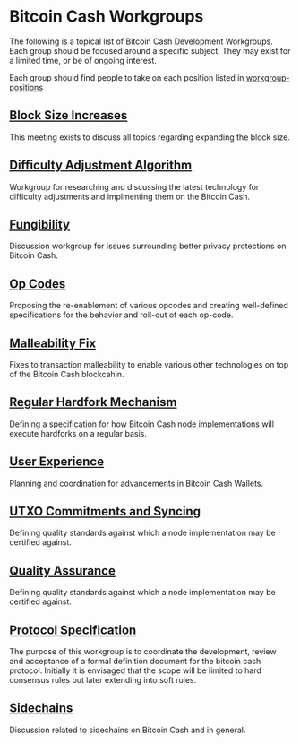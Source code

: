 # Bitcoin Cash Workgroups

The following is a topical list of Bitcoin Cash Development Workgroups.  Each
group should be focused around a specific subject.  They may exist for a
limited time, or be of ongoing interest.  

Each group should find people to take on each position listed in [workgroup-positions](workgroup-positions.md)

## [Block Size Increases](wg-blocksize/workgroup.md)

This meeting exists to discuss all topics regarding expanding the block size.

## [Difficulty Adjustment Algorithm](wg-daa/workgroup.md)

Workgroup for researching and discussing the latest technology for difficulty
adjustments and implmenting them on the Bitcoin Cash.

## [Fungibility](wg-fungibility/workgroup.md)

Discussion workgroup for issues surrounding better privacy protections on Bitcoin Cash.

## [Op Codes](wg-opcodes/workgroup.md)

Proposing the re-enablement of various opcodes and creating well-defined
specifications for the behavior and roll-out of each op-code.

## [Malleability Fix](wg-malfix/workgroup.md)

Fixes to transaction malleability to enable various other technologies on top
of the Bitcoin Cash blockcahin.

## [Regular Hardfork Mechanism](wg-hardforks/workgroup.md)

Defining a specification for how Bitcoin Cash node implementations will
execute hardforks on a regular basis.

## [User Experience](wg-ux/workgroup.md)

Planning and coordination for advancements in Bitcoin Cash Wallets.

## [UTXO Commitments and Syncing](wg-utxocommit-sync/workgroup.md)

Defining quality standards against which a node implementation may be
certified against.

## [Quality Assurance](wg-qa/workgroup.md)

Defining quality standards against which a node implementation may be
certified against.

## [Protocol Specification](wg-protocol-spec/workgroup.md)

The purpose of this workgroup is to coordinate the development, review and acceptance of a formal
definition document for the bitcoin cash protocol. Initially it is envisaged that the scope will be limited to
hard consensus rules but later extending into soft rules.

## [Sidechains](wg-sidechains/workgroup.md)

Discussion related to sidechains on Bitcoin Cash and in general.
